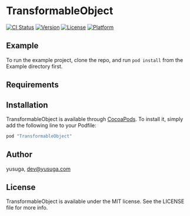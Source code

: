 # TransformableObject

[![CI Status](http://img.shields.io/travis/yusuga/TransformableObject.svg?style=flat)](https://travis-ci.org/yusuga/TransformableObject)
[![Version](https://img.shields.io/cocoapods/v/TransformableObject.svg?style=flat)](http://cocoapods.org/pods/TransformableObject)
[![License](https://img.shields.io/cocoapods/l/TransformableObject.svg?style=flat)](http://cocoapods.org/pods/TransformableObject)
[![Platform](https://img.shields.io/cocoapods/p/TransformableObject.svg?style=flat)](http://cocoapods.org/pods/TransformableObject)

## Example

To run the example project, clone the repo, and run `pod install` from the Example directory first.

## Requirements

## Installation

TransformableObject is available through [CocoaPods](http://cocoapods.org). To install
it, simply add the following line to your Podfile:

```ruby
pod "TransformableObject"
```

## Author

yusuga, dev@yusuga.com

## License

TransformableObject is available under the MIT license. See the LICENSE file for more info.
